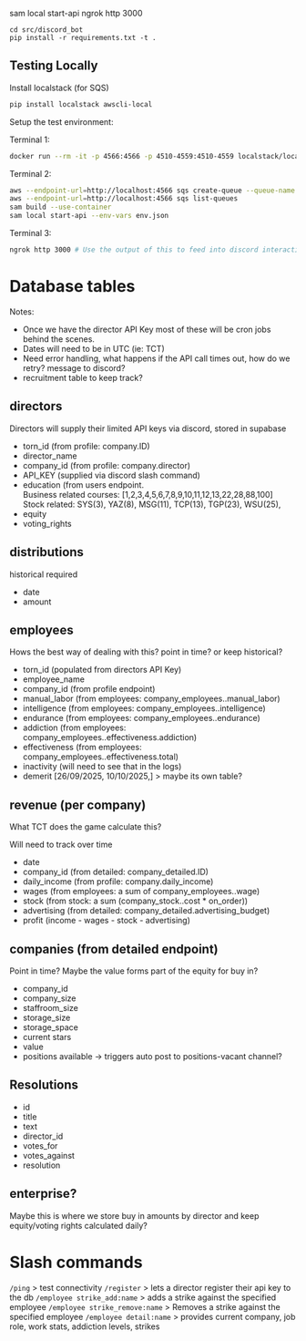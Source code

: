 sam local start-api
ngrok http 3000

```
cd src/discord_bot
pip install -r requirements.txt -t .
```

## Testing Locally

Install localstack (for SQS)

```sh
pip install localstack awscli-local
```

Setup the test environment:

Terminal 1:

```sh
docker run --rm -it -p 4566:4566 -p 4510-4559:4510-4559 localstack/localstack # "local" aws services on http://localhost:4566
```

Terminal 2:

```sh
aws --endpoint-url=http://localhost:4566 sqs create-queue --queue-name register-queue
aws --endpoint-url=http://localhost:4566 sqs list-queues
sam build --use-container
sam local start-api --env-vars env.json
```

Terminal 3:

```sh
ngrok http 3000 # Use the output of this to feed into discord interactions url
```

# Database tables

Notes: 
- Once we have the director API Key most of these will be cron jobs behind the scenes.
- Dates will need to be in UTC (ie: TCT)
- Need error handling, what happens if the API call times out, how do we retry? message to discord?
- recruitment table to keep track?

## directors

Directors will supply their limited API keys via discord, stored in supabase

- torn_id    	(from profile: company.ID)
- director_name
- company_id 	(from profile: company.director)
- API_KEY	(supplied via discord slash command)
- education	(from users endpoint.  
			Business related courses: [1,2,3,4,5,6,7,8,9,10,11,12,13,22,28,88,100]
			Stock related:  SYS(3), YAZ(8), MSG(11), TCP(13), TGP(23), WSU(25),
- equity
- voting_rights


## distributions

historical required

- date
- amount


## employees

Hows the best way of dealing with this? point in time? or keep historical?

- torn_id	(populated from directors API Key)
- employee_name
- company_id 	(from profile endpoint)
- manual_labor	(from employees: company_employees.<ID>.manual_labor)
- intelligence	(from employees: company_employees.<ID>.intelligence)
- endurance	(from employees: company_employees.<ID>.endurance)
- addiction	(from employees: company_employees.<ID>.effectiveness.addiction)
- effectiveness (from employees: company_employees.<ID>.effectiveness.total)
- inactivity	(will need to see that in the logs)
- demerit	[26/09/2025, 10/10/2025,] > maybe its own table?


## revenue (per company)

What TCT does the game calculate this?

Will need to track over time

- date
- company_id		(from detailed: company_detailed.ID)
- daily_income		(from profile: company.daily_income)
- wages			    (from employees: a sum of company_employees.<ID>.wage)
- stock			    (from stock: a sum (company_stock.<NAME>.cost * on_order))
- advertising		(from detailed: company_detailed.advertising_budget)
- profit            (income - wages - stock - advertising)


## companies (from detailed endpoint)

Point in time?
Maybe the value forms part of the equity for buy in?

- company_id
- company_size
- staffroom_size
- storage_size
- storage_space
- current stars
- value
- positions available -> triggers auto post to positions-vacant channel?

## Resolutions

- id
- title
- text
- director_id
- votes_for
- votes_against
- resolution

## enterprise?

Maybe this is where we store buy in amounts by director and keep equity/voting rights calculated daily?


# Slash commands

`/ping`      > test connectivity
`/register`  > lets a director register their api key to the db
`/employee strike_add:name` > adds a strike against the specified employee
`/employee strike_remove:name` > Removes a strike against the specified employee
`/employee detail:name` > provides current company, job role, work stats, addiction levels, strikes
